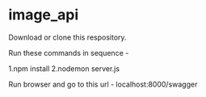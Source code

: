 # image_api

Download or clone this respository.

Run these commands in sequence - 

1.npm install
2.nodemon server.js

Run browser and go to this url - localhost:8000/swagger
